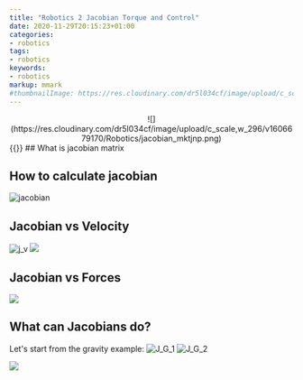 ```yaml
---
title: "Robotics 2 Jacobian Torque and Control"
date: 2020-11-29T20:15:23+01:00
categories:
- robotics
tags:
- robotics
keywords:
- robotics
markup: mmark
#thumbnailImage: https://res.cloudinary.com/dr5l034cf/image/upload/c_scale,w_296/v1606679170/Robotics/jacobian_mktjnp.png
---
```

<center>
![](https://res.cloudinary.com/dr5l034cf/image/upload/c_scale,w_296/v1606679170/Robotics/jacobian_mktjnp.png)
</center>
<!--more-->
{{<table_of_contents>}}
## What is jacobian matrix
	
## How to calculate jacobian
![jacobian](https://res.cloudinary.com/dr5l034cf/image/upload/c_scale,w_562/v1606679170/Robotics/jacobian_mktjnp.png)

## Jacobian vs Velocity
![j_v](https://res.cloudinary.com/dr5l034cf/image/upload/c_scale,w_100/v1606680230/Robotics/J_V_nisyz6.png)
![](https://res.cloudinary.com/dr5l034cf/image/upload/c_scale,w_120/v1606680337/Robotics/J_V_inverse_fqeghu.png)

## Jacobian vs Forces
![](https://res.cloudinary.com/dr5l034cf/image/upload/c_scale,w_300/v1606680470/Robotics/J_F_lynsu4.png)

## What can Jacobians do?
Let's start from the gravity example:
![J_G_1](https://res.cloudinary.com/dr5l034cf/image/upload/c_scale,w_400/v1606680858/Robotics/J_G_1_ujqljo.png)
![J_G_2](https://res.cloudinary.com/dr5l034cf/image/upload/c_scale,w_400/v1606680858/Robotics/J_G_2_bjyixp.png)

![](https://res.cloudinary.com/dr5l034cf/image/upload/c_scale,w_400/v1606682469/Robotics/PD_zvgxkx.png)

